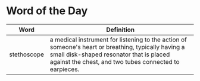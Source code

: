 # Word of the Day

|Word|Definition|
|---|---|
|stethoscope|a medical instrument for listening to the action of someone's heart or breathing, typically having a small disk-shaped resonator that is placed against the chest, and two tubes connected to earpieces.|